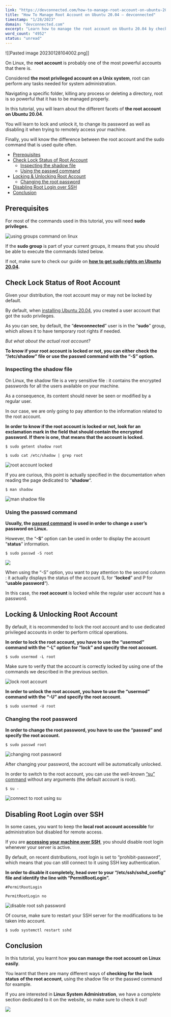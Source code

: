 ```yaml
---
link: "https://devconnected.com/how-to-manage-root-account-on-ubuntu-20-04/"
title: "How To Manage Root Account on Ubuntu 20.04 – devconnected"
timestamp: "1/28/2023"
domain: "devconnected.com"
excerpt: "Learn how to manage the root account on Ubuntu 20.04 by checking the lock status, locking and unlocking it Manage root SSH account."
word_count: "4952"
status: "unread"
---
```

![[Pasted image 20230128104002.png]]

On Linux, the **root account** is probably one of the most powerful accounts that there is.

Considered **the most privileged account on a Unix system**, root can perform any tasks needed for system administration.

Navigating a specific folder, killing any process or deleting a directory, root is so powerful that it has to be managed properly.

In this tutorial, you will learn about the different facets of **the root account on Ubuntu 20.04**.

You will learn to lock and unlock it, to change its password as well as disabling it when trying to remotely access your machine.

Finally, you will know the difference between the root account and the sudo command that is used quite often.

-   [Prerequisites](#Prerequisites "Prerequisites")
-   [Check Lock Status of Root Account](#Check_Lock_Status_of_Root_Account "Check Lock Status of Root Account")
    -   [Inspecting the shadow file](#Inspecting_the_shadow_file "Inspecting the shadow file")
    -   [Using the passwd command](#Using_the_passwd_command "Using the passwd command")
-   [Locking & Unlocking Root Account](#Locking_Unlocking_Root_Account "Locking & Unlocking Root Account")
    -   [Changing the root password](#Changing_the_root_password "Changing the root password")
-   [Disabling Root Login over SSH](#Disabling_Root_Login_over_SSH "Disabling Root Login over SSH")
-   [Conclusion](#Conclusion "Conclusion")

## Prerequisites

For most of the commands used in this tutorial, you will need **sudo privileges.**

![using groups command on linux](https://devconnected.com/wp-content/uploads/2020/11/groups.png)

If the **sudo group** is part of your current groups, it means that you should be able to execute the commands listed below.

If not, make sure to check our guide on [**how to get sudo rights on Ubuntu 20.04**](https://devconnected.com/how-to-add-user-to-sudoers-on-ubuntu-20-04/)**.**

## Check Lock Status of Root Account

Given your distribution, the root account may or may not be locked by default.

By default, when [installing Ubuntu 20.04](https://devconnected.com/how-to-install-and-configure-ubuntu-20-04-with-gnome/), you created a user account that got the sudo privileges.

As you can see, by default, the “**devconnected**” user is in the “**sudo**” group, which allows it to have temporary root rights if needed.

*But what about the actual root account?*

**To know if your root account is locked or not, you can either check the “/etc/shadow” file or use the passwd command with the “-S” option.**

### Inspecting the shadow file

On Linux, the shadow file is a very sensitive file : it contains the encrypted passwords for all the users available on your machine.

As a consequence, its content should never be seen or modified by a regular user.

In our case, we are only going to pay attention to the information related to the root account.

**In order to know if the root account is locked or not, look for an exclamation mark in the field that should contain the encrypted password. If there is one, that means that the account is locked.**

```
$ sudo getent shadow root

$ sudo cat /etc/shadow | grep root
```

![root account locked](https://devconnected.com/wp-content/uploads/2020/11/root-locked.png)

If you are curious, this point is actually specified in the documentation when reading the page dedicated to “**shadow**“.

```
$ man shadow
```

![man shadow file](https://devconnected.com/wp-content/uploads/2020/11/encrypted-password.png)

### Using the passwd command

**Usually, the** [**passwd command**](https://man7.org/linux/man-pages/man1/passwd.1.html) **is used in order to change a user’s password on Linux.**

However, the “**\-S**” option can be used in order to display the account “**status**” information.

```
$ sudo passwd -S root
```

![](https://devconnected.com/wp-content/uploads/2020/11/passwd-command.png)

When using the “-S” option, you want to pay attention to the second column : it actually displays the status of the account (L for “**locked**” and P for “**usable password**“).

In this case, the **root account** is locked while the regular user account has a password.

## Locking & Unlocking Root Account

By default, it is recommended to lock the root account and to use dedicated privileged accounts in order to perform critical operations.

**In order to lock the root account, you have to use the “usermod” command with the “-L” option for “lock” and specify the root account.**

```
$ sudo usermod -L root
```

Make sure to verify that the account is correctly locked by using one of the commands we described in the previous section.

![lock root account](https://devconnected.com/wp-content/uploads/2020/11/lock-root-account-1.png)

**In order to unlock the root account, you have to use the “usermod” command with the “-U” and specify the root account.**

```
$ sudo usermod -U root
```

### Changing the root password

**In order to change the root password, you have to use the “passwd” and specify the root account.**

```
$ sudo passwd root
```

![changing root password](https://devconnected.com/wp-content/uploads/2020/11/changing-root-password.png)

After changing your password, the account will be automatically unlocked.

In order to switch to the root account, you can use the well-known [“su” command](https://devconnected.com/how-to-change-user-on-linux/) without any arguments (the default account is root).

```
$ su - 
```

![connect to root using su](https://devconnected.com/wp-content/uploads/2020/11/connect-to-root.png)

## Disabling Root Login over SSH

In some cases, you want to keep the **local root account accessible** for administration but disabled for remote access.

If you are [**accessing your machine over SSH**](https://devconnected.com/working-remotely-with-linux-systems/), you should disable root login whenever your server is active.

By default, on recent distributions, root login is set to “prohibit-password”, which means that you can still connect to it using SSH key authentication.

**In order to disable it completely, head over to your “/etc/ssh/sshd\_config” file and identify the line with “PermitRootLogin”.**

```
#PermitRootLogin

PermitRootLogin no
```

![disable root ssh password](https://devconnected.com/wp-content/uploads/2020/11/ssh-root-login.png)

Of course, make sure to restart your SSH server for the modifications to be taken into account.

```
$ sudo systemctl restart sshd
```

## Conclusion

In this tutorial, you learnt how **you can manage the root account on Linux easily**.

You learnt that there are many different ways of **checking for the lock status** **of the root account**, using the shadow file or the passwd command for example.

If you are interested in **Linux System Administration**, we have a complete section dedicated to it on the website, so make sure to check it out!

[![](https://devconnected.com/wp-content/uploads/2019/09/100-1024x341.png)](https://devconnected.com/category/linux-administration/)
